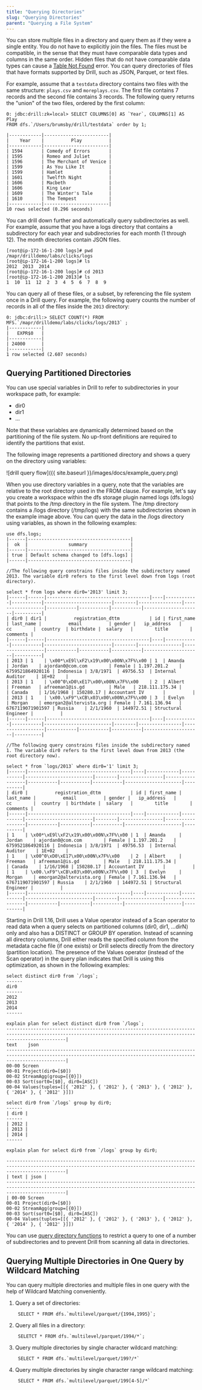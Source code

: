 ```yaml
---
title: "Querying Directories"
slug: "Querying Directories"
parent: "Querying a File System"
---
```

You can store multiple files in a directory and query them as if they were a
single entity. You do not have to explicitly join the files. The files must be
compatible, in the sense that they must have comparable data types and columns
in the same order. Hidden files that do not have comparable data types can cause a [Table Not Found]({{site.baseurl}}/docs/troubleshooting/#table-not-found) error. You can query directories of files that have formats supported by Drill, such as JSON, Parquet, or text files.

For example, assume that a `testdata` directory contains two files with the
same structure: `plays.csv` and `moreplays.csv`. The first file contains 7
records and the second file contains 3 records. The following query returns
the "union" of the two files, ordered by the first column:

    0: jdbc:drill:zk=local> SELECT COLUMNS[0] AS `Year`, COLUMNS[1] AS Play
    FROM dfs.`/Users/brumsby/drill/testdata` order by 1;

    |------------|------------------------|
    |    Year    |          Play          |
    |------------|------------------------|
    | 1594       | Comedy of Errors       |
    | 1595       | Romeo and Juliet       |
    | 1596       | The Merchant of Venice |
    | 1599       | As You Like It         |
    | 1599       | Hamlet                 |
    | 1601       | Twelfth Night          |
    | 1606       | Macbeth                |
    | 1606       | King Lear              |
    | 1609       | The Winter's Tale      |
    | 1610       | The Tempest            |
    |------------|------------------------|
    10 rows selected (0.296 seconds)

You can drill down further and automatically query subdirectories as well. For
example, assume that you have a logs directory that contains a subdirectory
for each year and subdirectories for each month (1 through 12). The month
directories contain JSON files.

    [root@ip-172-16-1-200 logs]# pwd
    /mapr/drilldemo/labs/clicks/logs
    [root@ip-172-16-1-200 logs]# ls
    2012  2013  2014
    [root@ip-172-16-1-200 logs]# cd 2013
    [root@ip-172-16-1-200 2013]# ls
    1  10  11  12  2  3  4  5  6  7  8  9

You can query all of these files, or a subset, by referencing the file system
once in a Drill query. For example, the following query counts the number of
records in all of the files inside the `2013` directory:

    0: jdbc:drill:> SELECT COUNT(*) FROM MFS.`/mapr/drilldemo/labs/clicks/logs/2013` ;
    |------------|
    |   EXPR$0   |
    |------------|
    | 24000      |
    |------------|
    1 row selected (2.607 seconds)

## Querying Partitioned Directories

You can use special variables in Drill to refer to subdirectories in your
workspace path, for example:

  * dir0
  * dir1
  * …

Note that these variables are dynamically determined based on the partitioning
of the file system. No up-front definitions are required to identify the partitions
that exist.

The following image represents a partitioned directory and shows a query
on the directory using variables:

![drill query flow]({{ site.baseurl }}/images/docs/example_query.png)

When you use directory variables in a query, note that the variables are relative to the root directory used in the FROM clause. For example, let's say you create a workspace within the dfs storage plugin named logs (dfs.logs) that points
to the /tmp directory in the file system. The /tmp directory contains a /logs directory (/tmp/logs)
with the same subdirectories shown in the example image above. You can query the data in the /logs directory using variables, as shown in the following examples:

	use dfs.logs;
	|------|--------------------------------------|
	|  ok  |               summary                |
	|------|--------------------------------------|
	| true | Default schema changed to [dfs.logs] |
	|------|--------------------------------------|

	//The following query constrains files inside the subdirectory named 2013. The variable dir0 refers to the first level down from logs (root directory).

	select * from logs where dir0='2013' limit 3;
	|------|------|--------------------------------------|----|------------|-----------|-------------------------|--------|----------------|------------------|-----------|-----------|-----------|---------------------|----------|
	| dir0 | dir1 |          registration_dttm           | id | first_name | last_name |          email          | gender |   ip_address   |        cc        |  country  | birthdate |  salary   |        title        | comments |
	|------|------|--------------------------------------|----|------------|-----------|-------------------------|--------|----------------|------------------|-----------|-----------|-----------|---------------------|----------|
	| 2013 | 1    | \x00*\xE9l\xF2\x19\x00\x00N\x7F%\x00 | 1  | Amanda     | Jordan    | ajordan0@com.com        | Female | 1.197.201.2    | 6759521864920116 | Indonesia | 3/8/1971  | 49756.53  | Internal Auditor    | 1E+02    |
	| 2013 | 1    | \x00^0\xD0\xE17\x00\x00N\x7F%\x00    | 2  | Albert     | Freeman   | afreeman1@is.gd         | Male   | 218.111.175.34 |                  | Canada    | 1/16/1968 | 150280.17 | Accountant IV       |          |
	| 2013 | 1    | \x00.\xF9"\xCB\x03\x00\x00N\x7F%\x00 | 3  | Evelyn     | Morgan    | emorgan2@altervista.org | Female | 7.161.136.94   | 6767119071901597 | Russia    | 2/1/1960  | 144972.51 | Structural Engineer |          |
	|------|------|--------------------------------------|----|------------|-----------|-------------------------|--------|----------------|------------------|-----------|-----------|-----------|---------------------|----------|

	//The following query constrains files inside the subdirectory named 1. The variable dir0 refers to the first level down from 2013 (the root directory now).

	select * from `logs/2013` where dir0='1' limit 3;
	|------|--------------------------------------|----|------------|-----------|-------------------------|--------|----------------|------------------|-----------|-----------|-----------|---------------------|----------|
	| dir0 |          registration_dttm           | id | first_name | last_name |          email          | gender |   ip_address   |        cc        |  country  | birthdate |  salary   |        title        | comments |
	|------|--------------------------------------|----|------------|-----------|-------------------------|--------|----------------|------------------|-----------|-----------|-----------|---------------------|----------|
	| 1    | \x00*\xE9l\xF2\x19\x00\x00N\x7F%\x00 | 1  | Amanda     | Jordan    | ajordan0@com.com        | Female | 1.197.201.2    | 6759521864920116 | Indonesia | 3/8/1971  | 49756.53  | Internal Auditor    | 1E+02    |
	| 1    | \x00^0\xD0\xE17\x00\x00N\x7F%\x00    | 2  | Albert     | Freeman   | afreeman1@is.gd         | Male   | 218.111.175.34 |                  | Canada    | 1/16/1968 | 150280.17 | Accountant IV       |          |
	| 1    | \x00.\xF9"\xCB\x03\x00\x00N\x7F%\x00 | 3  | Evelyn     | Morgan    | emorgan2@altervista.org | Female | 7.161.136.94   | 6767119071901597 | Russia    | 2/1/1960  | 144972.51 | Structural Engineer |          |
	|------|--------------------------------------|----|------------|-----------|-------------------------|--------|----------------|------------------|-----------|-----------|-----------|---------------------|----------|

Starting in Drill 1.16, Drill uses a Value operator instead of a Scan operator to read data when a query selects on partitioned columns (dir0, dir1, …dirN) only and also has a DISTINCT or GROUP BY operation. Instead of scanning all directory columns, Drill either reads the specified column from the metadata cache file (if one exists) or Drill selects directly from the directory (partition location). The presence of the Values operator (instead of the Scan operator) in the query plan indicates that Drill is using this optimization, as shown in the following examples:

	select distinct dir0 from `/logs`;
	------
	dir0
	------
	2012
	2013
	2014
	------
	
	explain plan for select distinct dir0 from `/logs`;
	------------------------------------------------------------------------------------------------------------------------------------------------------------------|
	text	json
	------------------------------------------------------------------------------------------------------------------------------------------------------------------|
	00-00 Screen
	00-01 Project(dir0=[$0])
	00-02 StreamAgg(group=[{0}])
	00-03 Sort(sort0=[$0], dir0=[ASC])
	00-04 Values(tuples=[[{ '2012' }, { '2012' }, { '2013' }, { '2012' }, { '2014' }, { '2012' }]])

	select dir0 from `/logs` group by dir0;
	------
	| dir0 |
	------
	| 2012 |
	| 2013 |
	| 2014 |
	------

	explain plan for select dir0 from `/logs` group by dir0;
	
	------------------------------------------------------------------------------------------------------------------------------------------------------------------|
	| text | json |
	------------------------------------------------------------------------------------------------------------------------------------------------------------------|
	| 00-00 Screen
	00-01 Project(dir0=[$0])
	00-02 StreamAgg(group=[{0}])
	00-03 Sort(sort0=[$0], dir0=[ASC])
	00-04 Values(tuples=[[{ '2012' }, { '2012' }, { '2013' }, { '2012' }, { '2014' }, { '2012' }]])


You can use [query directory functions]({{site.baseurl}}/docs/query-directory-functions/) to restrict a query to one of a number of subdirectories and to prevent Drill from scanning all data in directories.

## Querying Multiple Directories in One Query by Wildcard Matching

You can query multiple directories and multiple files in one query with the help of Wildcard Matching conveniently.

1. Query a set of directories:

        SELECT * FROM dfs.`multilevel/parquet/{1994,1995}`;

2. Query all files in a directory:

        SELETCT * FROM dfs.`multilevel/parquet/1994/*`;

3. Query multiple directories by single character wildcard matching:

        SELECT * FROM dfs.`multilevel/parquet/199?/*`

4. Query multiple directories by single character range wildcard matching:

        SELECT * FROM dfs.`multilevel/parquet/199[4-5]/*`
